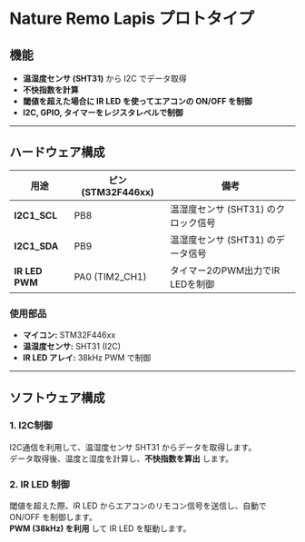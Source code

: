 # Nature Remo Lapis プロトタイプ


## 機能
- **温湿度センサ (SHT31)** から I2C でデータ取得
- **不快指数を計算**
- **閾値を超えた場合に IR LED を使ってエアコンの ON/OFF を制御**
- **I2C, GPIO, タイマーをレジスタレベルで制御**

---

## **ハードウェア構成**
| **用途**        | **ピン (STM32F446xx)** | **備考** |
|----------------|----------------|----------------|
| **I2C1_SCL**  | PB8            | 温湿度センサ (SHT31) のクロック信号 |
| **I2C1_SDA**  | PB9            | 温湿度センサ (SHT31) のデータ信号 |
| **IR LED PWM** | PA0 (TIM2_CH1) | タイマー2のPWM出力でIR LEDを制御 |

### **使用部品**
- **マイコン:** STM32F446xx
- **温湿度センサ:** SHT31 (I2C)
- **IR LED アレイ:** 38kHz PWM で制御

---

## **ソフトウェア構成**
### **1. I2C制御**
I2C通信を利用して、温湿度センサ SHT31 からデータを取得します。  
データ取得後、温度と湿度を計算し、**不快指数を算出** します。

### **2. IR LED 制御**
閾値を超えた際、IR LED からエアコンのリモコン信号を送信し、自動で ON/OFF を制御します。  
**PWM (38kHz) を利用** して IR LED を駆動します。
